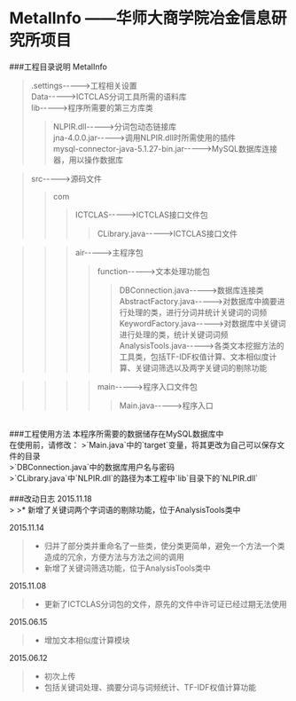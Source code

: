 MetalInfo&nbsp;——华师大商学院冶金信息研究所项目
===========
###工程目录说明
MetalInfo
>.settings----->工程相关设置<br />
>Data----->ICTCLAS分词工具所需的语料库<br />
>lib----->程序所需要的第三方库类<br />
>>NLPIR.dll----->分词包动态链接库<br />
>>jna-4.0.0.jar----->调用NLPIR.dll时所需使用的插件<br />
>>mysql-connector-java-5.1.27-bin.jar----->MySQL数据库连接器，用以操作数据库<br />

>src----->源码文件<br />
>>com
>>>ICTCLAS----->ICTCLAS接口文件包<br />
>>>>CLibrary.java----->ICTCLAS接口文件<br />

>>>air----->主程序包<br />
>>>>function----->文本处理功能包<br />
>>>>>DBConnection.java----->数据库连接类<br />
>>>>>AbstractFactory.java----->对数据库中摘要进行处理的类，进行分词并统计关键词的词频<br />
>>>>>KeywordFactory.java----->对数据库中关键词进行处理的类，统计关键词词频<br />
>>>>>AnalysisTools.java----->各类文本挖掘方法的工具类，包括TF-IDF权值计算、文本相似度计算、关键词筛选以及两字关键词的剔除功能<br />

>>>>main----->程序入口文件包<br />
>>>>>Main.java----->程序入口<br />

<br />
###工程使用方法
本程序所需要的数据储存在MySQL数据库中<br />
在使用前，请修改：
>`Main.java`中的`target`变量，将其更改为自己可以保存文件的目录<br />
>`DBConnection.java`中的数据库用户名与密码<br />
>`CLibrary.java`中`NLPIR.dll`的路径为本工程中`lib`目录下的`NLPIR.dll`<br />

<br />
###改动日志
2015.11.18<br />
>
>* 新增了关键词两个字词语的剔除功能，位于AnalysisTools类中

2015.11.14<br />
>
>* 归并了部分类并重命名了一些类，使分类更简单，避免一个方法一个类造成的冗余，方便方法与方法之间的调用
>* 新增了关键词筛选功能，位于AnalysisTools类中

2015.11.08<br />
>
>* 更新了ICTCLAS分词包的文件，原先的文件中许可证已经过期无法使用

2015.06.15<br/>
>
>* 增加文本相似度计算模块

2015.06.12<br />
>
>* 初次上传
>* 包括关键词处理、摘要分词与词频统计、TF-IDF权值计算功能
